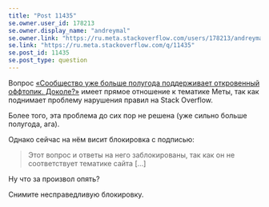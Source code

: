 ```yaml
---
title: "Post 11435"
se.owner.user_id: 178213
se.owner.display_name: "andreymal"
se.owner.link: "https://ru.meta.stackoverflow.com/users/178213/andreymal"
se.link: "https://ru.meta.stackoverflow.com/q/11435"
se.post_id: 11435
se.post_type: question
---
```

<p>Вопрос <a href="https://ru.meta.stackoverflow.com/questions/10370">«Сообщество уже больше полугода поддерживает откровенный оффтопик. Доколе?»</a> имеет прямое отношение к тематике Меты, так как поднимает проблему нарушения правил на Stack Overflow.</p>
<p>Более того, эта проблема до сих пор не решена (уже сильно больше полугода, ага).</p>
<p>Однако сейчас на нём висит блокировка с подписью:</p>
<blockquote>
<p>Этот вопрос и ответы на него заблокированы, так как он не соответствует тематике сайта [...]</p>
</blockquote>
<p>Ну что за произвол опять?</p>
<p>Снимите несправедливую блокировку.</p>

